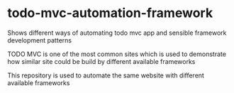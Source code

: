 # todo-mvc-automation-framework
Shows different ways of automating todo mvc app and sensible framework development patterns

TODO MVC is one of the most common sites which is used to demonstrate how
 similar site could be build by different available frameworks
 
This repository is used to automate the same website with different available
 frameworks
 
 
